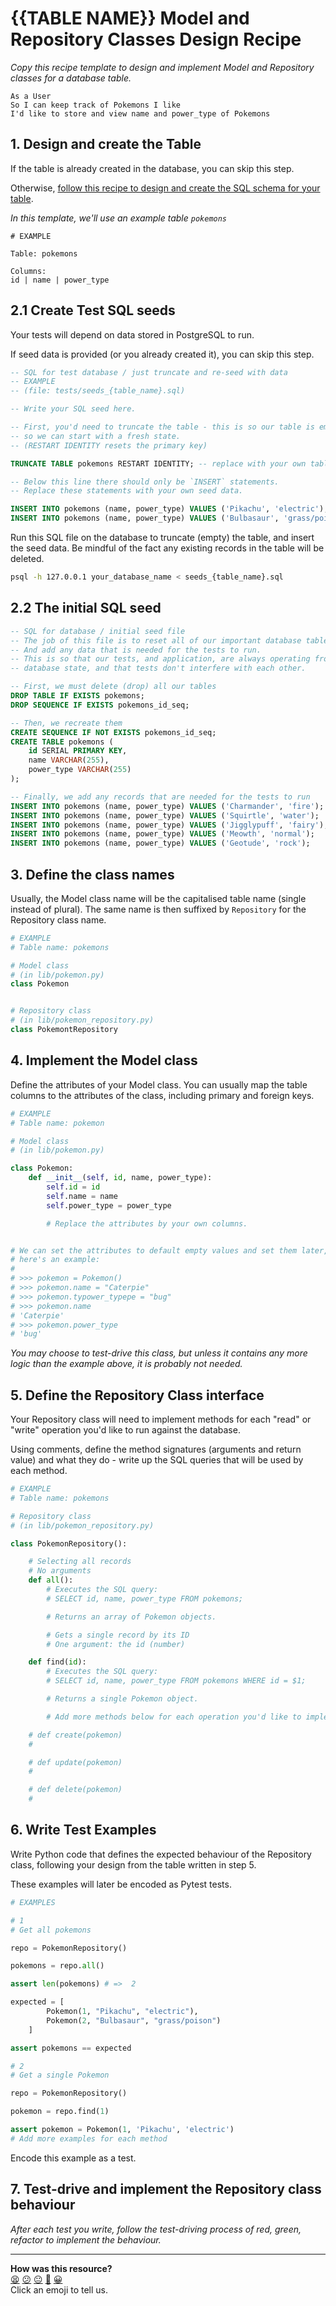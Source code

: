 # {{TABLE NAME}} Model and Repository Classes Design Recipe

_Copy this recipe template to design and implement Model and Repository classes for a database table._
```
As a User
So I can keep track of Pokemons I like
I'd like to store and view name and power_type of Pokemons
```

## 1. Design and create the Table

If the table is already created in the database, you can skip this step.

Otherwise, [follow this recipe to design and create the SQL schema for your table](./single_table_design_recipe_template.md).

*In this template, we'll use an example table `pokemons`*

```
# EXAMPLE

Table: pokemons

Columns:
id | name | power_type
```

## 2.1 Create Test SQL seeds

Your tests will depend on data stored in PostgreSQL to run.

If seed data is provided (or you already created it), you can skip this step.

```sql
-- SQL for test database / just truncate and re-seed with data
-- EXAMPLE
-- (file: tests/seeds_{table_name}.sql)

-- Write your SQL seed here. 

-- First, you'd need to truncate the table - this is so our table is emptied between each test run,
-- so we can start with a fresh state.
-- (RESTART IDENTITY resets the primary key)

TRUNCATE TABLE pokemons RESTART IDENTITY; -- replace with your own table name.

-- Below this line there should only be `INSERT` statements.
-- Replace these statements with your own seed data.

INSERT INTO pokemons (name, power_type) VALUES ('Pikachu', 'electric');
INSERT INTO pokemons (name, power_type) VALUES ('Bulbasaur', 'grass/poison');
```

Run this SQL file on the database to truncate (empty) the table, and insert the seed data. Be mindful of the fact any existing records in the table will be deleted.

```bash
psql -h 127.0.0.1 your_database_name < seeds_{table_name}.sql
```

## 2.2 The initial SQL seed

```sql
-- SQL for database / initial seed file
-- The job of this file is to reset all of our important database tables.
-- And add any data that is needed for the tests to run.
-- This is so that our tests, and application, are always operating from a fresh
-- database state, and that tests don't interfere with each other.

-- First, we must delete (drop) all our tables
DROP TABLE IF EXISTS pokemons;
DROP SEQUENCE IF EXISTS pokemons_id_seq;

-- Then, we recreate them
CREATE SEQUENCE IF NOT EXISTS pokemons_id_seq;
CREATE TABLE pokemons (
    id SERIAL PRIMARY KEY,
    name VARCHAR(255),
    power_type VARCHAR(255)
);

-- Finally, we add any records that are needed for the tests to run
INSERT INTO pokemons (name, power_type) VALUES ('Charmander', 'fire');
INSERT INTO pokemons (name, power_type) VALUES ('Squirtle', 'water');
INSERT INTO pokemons (name, power_type) VALUES ('Jigglypuff', 'fairy');
INSERT INTO pokemons (name, power_type) VALUES ('Meowth', 'normal');
INSERT INTO pokemons (name, power_type) VALUES ('Geotude', 'rock');
```

## 3. Define the class names

Usually, the Model class name will be the capitalised table name (single instead of plural). The same name is then suffixed by `Repository` for the Repository class name.

```python
# EXAMPLE
# Table name: pokemons

# Model class
# (in lib/pokemon.py)
class Pokemon


# Repository class
# (in lib/pokemon_repository.py)
class PokemontRepository

```

## 4. Implement the Model class

Define the attributes of your Model class. You can usually map the table columns to the attributes of the class, including primary and foreign keys.

```python
# EXAMPLE
# Table name: pokemon

# Model class
# (in lib/pokemon.py)

class Pokemon:
    def __init__(self, id, name, power_type):
        self.id = id
        self.name = name
        self.power_type = power_type

        # Replace the attributes by your own columns.


# We can set the attributes to default empty values and set them later,
# here's an example:
#
# >>> pokemon = Pokemon()
# >>> pokemon.name = "Caterpie"
# >>> pokemon.typower_typepe = "bug"
# >>> pokemon.name
# 'Caterpie'
# >>> pokemon.power_type
# 'bug'

```

*You may choose to test-drive this class, but unless it contains any more logic than the example above, it is probably not needed.*

## 5. Define the Repository Class interface

Your Repository class will need to implement methods for each "read" or "write" operation you'd like to run against the database.

Using comments, define the method signatures (arguments and return value) and what they do - write up the SQL queries that will be used by each method.

```python
# EXAMPLE
# Table name: pokemons

# Repository class
# (in lib/pokemon_repository.py)

class PokemonRepository():

    # Selecting all records
    # No arguments
    def all():
        # Executes the SQL query:
        # SELECT id, name, power_type FROM pokemons;

        # Returns an array of Pokemon objects.

        # Gets a single record by its ID
        # One argument: the id (number)

    def find(id):
        # Executes the SQL query:
        # SELECT id, name, power_type FROM pokemons WHERE id = $1;

        # Returns a single Pokemon object.

        # Add more methods below for each operation you'd like to implement.

    # def create(pokemon)
    # 

    # def update(pokemon)
    # 

    # def delete(pokemon)
    # 

```

## 6. Write Test Examples

Write Python code that defines the expected behaviour of the Repository class, following your design from the table written in step 5.

These examples will later be encoded as Pytest tests.

```python
# EXAMPLES

# 1
# Get all pokemons

repo = PokemonRepository()

pokemons = repo.all()

assert len(pokemons) # =>  2

expected = [
        Pokemon(1, "Pikachu", "electric"),
        Pokemon(2, "Bulbasaur", "grass/poison")
    ]

assert pokemons == expected

# 2
# Get a single Pokemon

repo = PokemonRepository()

pokemon = repo.find(1)

assert pokemon = Pokemon(1, 'Pikachu', 'electric')
# Add more examples for each method
```

Encode this example as a test.


## 7. Test-drive and implement the Repository class behaviour

_After each test you write, follow the test-driving process of red, green, refactor to implement the behaviour._

<!-- BEGIN GENERATED SECTION DO NOT EDIT -->

---

**How was this resource?**  
[😫](https://airtable.com/shrUJ3t7KLMqVRFKR?prefill_Repository=makersacademy%2Fdatabases-in-python&prefill_File=resources%2Frepository_class_recipe_template.md&prefill_Sentiment=😫) [😕](https://airtable.com/shrUJ3t7KLMqVRFKR?prefill_Repository=makersacademy%2Fdatabases-in-python&prefill_File=resources%2Frepository_class_recipe_template.md&prefill_Sentiment=😕) [😐](https://airtable.com/shrUJ3t7KLMqVRFKR?prefill_Repository=makersacademy%2Fdatabases-in-python&prefill_File=resources%2Frepository_class_recipe_template.md&prefill_Sentiment=😐) [🙂](https://airtable.com/shrUJ3t7KLMqVRFKR?prefill_Repository=makersacademy%2Fdatabases-in-python&prefill_File=resources%2Frepository_class_recipe_template.md&prefill_Sentiment=🙂) [😀](https://airtable.com/shrUJ3t7KLMqVRFKR?prefill_Repository=makersacademy%2Fdatabases-in-python&prefill_File=resources%2Frepository_class_recipe_template.md&prefill_Sentiment=😀)  
Click an emoji to tell us.

<!-- END GENERATED SECTION DO NOT EDIT -->
